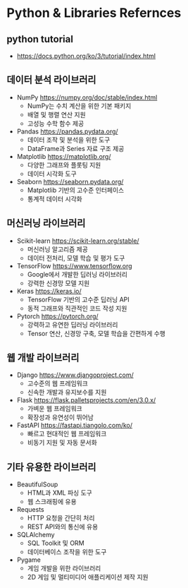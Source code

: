 # Python & Libraries Refernces
## **python tutorial**
- https://docs.python.org/ko/3/tutorial/index.html
  
## 데이터 분석 라이브러리
- NumPy https://numpy.org/doc/stable/index.html
  - NumPy는 수치 계산을 위한 기본 패키지
  - 배열 및 행렬 연산 지원
  - 고성능 수학 함수 제공
- Pandas https://pandas.pydata.org/
  - 데이터 조작 및 분석을 위한 도구
  - DataFrame과 Series 자료 구조 제공
- Matplotlib https://matplotlib.org/
  - 다양한 그래프와 플롯팅 지원
  - 데이터 시각화 도구
- Seaborn https://seaborn.pydata.org/
  - Matplotlib 기반의 고수준 인터페이스
  - 통계적 데이터 시각화
    
## 머신러닝 라이브러리
- Scikit-learn https://scikit-learn.org/stable/
  - 머신러닝 알고리즘 제공
  - 데이터 전처리, 모델 학습 및 평가 도구 
- TensorFlow https://www.tensorflow.org
  - Google에서 개발한 딥러닝 라이브러리
  - 강력한 신경망 모델 지원 
- Keras  https://keras.io/
  - TensorFlow 기반의 고수준 딥러닝 API
  - 동적 그래프와 직관적인 코드 작성 지원
- Pytorch https://pytorch.org/
  - 강력하고 유연한 딥러닝 라이브러리
  - Tensor 연산, 신경망 구축, 모델 학습을 간편하게 수행
    
## 웹 개발 라이브러리
- Django https://www.djangoproject.com/
  - 고수준의 웹 프레임워크
  - 신속한 개발과 유지보수를 지원
- Flask https://flask.palletsprojects.com/en/3.0.x/
  - 가벼운 웹 프레임워크
  - 확장성과 유연성이 뛰어남
- FastAPI https://fastapi.tiangolo.com/ko/
  - 빠르고 현대적인 웹 프레임워크
  - 비동기 지원 및 자동 문서화

## 기타 유용한 라이브러리
- BeautifulSoup
  - HTML과 XML 파싱 도구
  - 웹 스크래핑에 유용
- Requests
  - HTTP 요청을 간단히 처리
  - REST API와의 통신에 유용
- SQLAlchemy
  - SQL Toolkit 및 ORM
  - 데이터베이스 조작을 위한 도구
- Pygame
  - 게임 개발을 위한 라이브러리
  - 2D 게임 및 멀티미디어 애플리케이션 제작 지원
